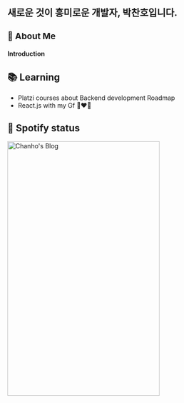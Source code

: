  <h2> 새로운 것이 흥미로운 개발자, 박찬호입니다.</h2>
 

### **<h3>:raising_hand:  About Me </h3>**
**Introduction**


## 📚 Learning
- Platzi courses about Backend development Roadmap
- React.js with my Gf 👩‍❤️‍👨

## 🎵 Spotify status

<a href="https://chanho-park.tistory.com/">
  <img src="https://chanho-park.tistory.com/" width="341" height="571" alt="Chanho's Blog">
</a>



